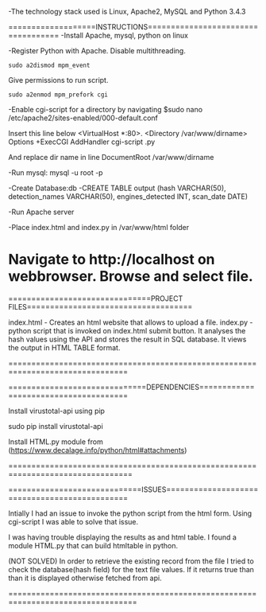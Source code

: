 -The technology stack used is Linux, Apache2, MySQL and Python 3.4.3


===================INSTRUCTIONS===================================
-Install Apache, mysql, python on linux

-Register Python with Apache.
Disable multithreading.

    sudo a2dismod mpm_event

Give permissions to run script.

    sudo a2enmod mpm_prefork cgi

-Enable cgi-script for a directory by navigating 
$sudo nano /etc/apache2/sites-enabled/000-default.conf

Insert this line below <VirtualHost *:80\>.
<Directory /var/www/dirname>
    Options +ExecCGI
    AddHandler cgi-script .py
</Directory>

And replace dir name in line 
DocumentRoot /var/www/dirname

-Run mysql: mysql -u root -p

-Create Database:db 
-CREATE TABLE output (hash VARCHAR(50), detection_names VARCHAR(50), engines_detected INT, scan_date DATE)


-Run Apache server

-Place index.html and index.py in /var/www/html folder

Navigate to http://localhost on webbrowser.
Browse and select file.
===============================================================================


===============================PROJECT FILES====================================

index.html - Creates an html website that allows to upload a file.
index.py - python script that is invoked on index.html submit button. It analyses the hash values using the API and stores the result in SQL database. It views the output in HTML TABLE format.

================================================================================


==============================DEPENDENCIES======================================

Install virustotal-api using pip

sudo pip install virustotal-api

Install HTML.py module from (https://www.decalage.info/python/html#attachments)

=================================================================================


=============================ISSUES==============================================

Intially I had an issue to invoke the python script from the html form.
Using cgi-script I was able to solve that issue.

I was having trouble displaying the results as and html table.
I found a module HTML.py that can build htmltable in python.

(NOT SOLVED)
In order to retrieve the existing record from the file I tried to check the database(hash field) for the text file values.
If it returns true than than it is displayed otherwise fetched from api.

==================================================================================


